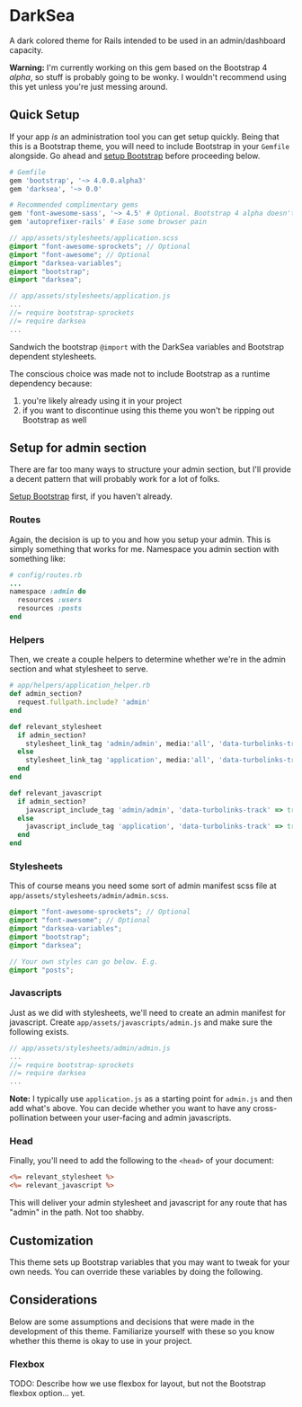 # DarkSea

A dark colored theme for Rails intended to be used in an admin/dashboard capacity.

**Warning:** I'm currently working on this gem based on the Bootstrap 4 *alpha*, so stuff is probably going to be wonky. I wouldn't recommend using this yet unless you're just messing around.

## Quick Setup

If your app *is* an administration tool you can get setup quickly. Being that this is a Bootstrap theme, you will need to include Bootstrap in your `Gemfile` alongside. Go ahead and [setup Bootstrap](https://github.com/twbs/bootstrap-rubygem) before proceeding below.

```ruby
# Gemfile
gem 'bootstrap', '~> 4.0.0.alpha3'
gem 'darksea', '~> 0.0'

# Recommended complimentary gems
gem 'font-awesome-sass', '~> 4.5' # Optional. Bootstrap 4 alpha doesn't have glyphicons yet
gem 'autoprefixer-rails' # Ease some browser pain  
```

```scss
// app/assets/stylesheets/application.scss
@import "font-awesome-sprockets"; // Optional
@import "font-awesome"; // Optional
@import "darksea-variables";
@import "bootstrap";
@import "darksea";
```

```js
// app/assets/stylesheets/application.js
...
//= require bootstrap-sprockets
//= require darksea
...
```

Sandwich the bootstrap `@import` with the DarkSea variables and Bootstrap dependent stylesheets.

The conscious choice was made not to include Bootstrap as a runtime dependency because:

1. you're likely already using it in your project
2. if you want to discontinue using this theme you won't be ripping out Bootstrap as well

## Setup for admin section

There are far too many ways to structure your admin section, but I'll provide a decent pattern that will probably work for a lot of folks.

[Setup Bootstrap](https://github.com/twbs/bootstrap-rubygem) first, if you haven't already.

### Routes

Again, the decision is up to you and how you setup your admin. This is simply something that works for me. Namespace you admin section with something like:

```ruby
# config/routes.rb
...
namespace :admin do
  resources :users
  resources :posts
end
```

### Helpers

Then, we create a couple helpers to determine whether we're in the admin section and what stylesheet to serve.

```ruby
# app/helpers/application_helper.rb
def admin_section?
  request.fullpath.include? 'admin'
end

def relevant_stylesheet
  if admin_section?
    stylesheet_link_tag 'admin/admin', media:'all', 'data-turbolinks-track' => true
  else
    stylesheet_link_tag 'application', media:'all', 'data-turbolinks-track' => true
  end
end

def relevant_javascript
  if admin_section?
    javascript_include_tag 'admin/admin', 'data-turbolinks-track' => true
  else
    javascript_include_tag 'application', 'data-turbolinks-track' => true
  end
end

```

### Stylesheets

This of course means you need some sort of admin manifest scss file at `app/assets/stylesheets/admin/admin.scss`.

```scss
@import "font-awesome-sprockets"; // Optional
@import "font-awesome"; // Optional
@import "darksea-variables";
@import "bootstrap";
@import "darksea";

// Your own styles can go below. E.g.
@import "posts";
```

### Javascripts

Just as we did with stylesheets, we'll need to create an admin manifest for javascript. Create `app/assets/javascripts/admin.js` and make sure the following exists.

```js
// app/assets/stylesheets/admin/admin.js
...
//= require bootstrap-sprockets
//= require darksea
...
```

**Note:** I typically use `application.js` as a starting point for `admin.js` and then add what's above. You can decide whether you want to have any cross-pollination between your user-facing and admin javascripts.

### Head

Finally, you'll need to add the following to the `<head>` of your document:

```html.erb
<%= relevant_stylesheet %>
<%= relevant_javascript %>
```

This will deliver your admin stylesheet and javascript for any route that has "admin" in the path. Not too shabby.

## Customization

This theme sets up Bootstrap variables that you may want to tweak for your own needs. You can override these variables by doing the following.

## Considerations

Below are some assumptions and decisions that were made in the development of this theme. Familiarize yourself with these so you know whether this theme is okay to use in your project.

### Flexbox

TODO: Describe how we use flexbox for layout, but not the Bootstrap flexbox option... yet.
